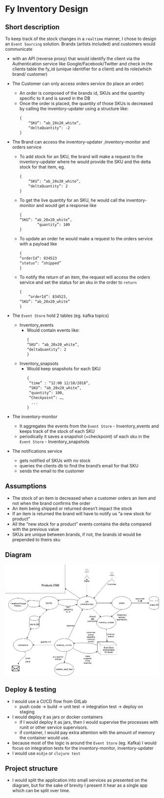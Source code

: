 # Fy Inventory Design

## Short description
To keep track of the stock changes in a `realtime` manner,  I chose to design an `Event Sourcing` solution.
Brands (artists included) and customers would communicate 
 - with an API (reverse proxy) that would identify the client via the Authentication service like Google/Facebook/Twitter and check in the clients table the fy_id (unique identifier for a client) and its role(which brand/ customer)
 - The Customer can only access orders service (to place an order)
    - An order is composed of the brands id, SKUs and the quantity specific to it and is saved in the DB
    - Once the order is placed, the quantity of those SKUs is decreased by calling the inventory-updater using a structure like: 
        ```
        {
            “SKU”: “ab_20x20_white”,
            “deltaQuantity”: -2 
        }
        ```

 - The Brand can access the inventory-updater ,inventory-monitor and orders service
    - To add stock for an SKU, the brand will make a request to the inventory-updater where he would provide the SKU and the delta stock for that item, eg.
		```
		{
            “SKU”: “ab_20x20_white”,
            “deltaQuantity”: 2 
		}
        ```
    - To get the live quantity for an SKU, he would call the inventory-monitor and would get a response like 
		```
		{
        “SKU”: “ab_20x20_white”,
                “quantity”: 100
        }
        ```
    - To update an order he would make a request to the orders service with a payload like
		```
		{
		“orderId”: 834523
        “status”: “shipped”
        }
        ```
    - To notify the return of an item, the request will access the orders service and set the status for an sku in the order to `return`
        ```
        {
            “orderId”: 834523,
        “SKU”: “ab_20x20_white”
        }
        ```
 - The `Event Store` hold 2 tables (eg. kafka topics)
    - Inventory_events
      - Would contain events like: 
        ```
        {
		“SKU”: “ab_20x20_white”,
		“deltaQuantity”: 2 
		}
		```
    - Inventory_snapsots
      - Would keep snapshots for each SKU
	    ```
        {
         “time” : “12:00 12/10/2018“,
         “SKU”: “ab_20x20_white”,
         “quantity”: 100,
         “Checkpoint”: …,
          ...
        }
        ```

 - The inventory-monitor 
    - It aggregates the events from the `Event Store` - Inventory_events and keeps track of the stock of each SKU
    - periodically it saves a snapshot (+checkpoint) of each sku in the `Event Store` - Inventory_snapshots 
 - The notifications service
    - gets notified of SKUs with no stock
    - queries the clients db to find the brand’s email  for that SKU
    - sends the email to the customer

## Assumptions
 - The stock of an item is decreased when a customer orders an item and not when the brand confirms the order
 - An item being shipped or returned doesn’t impact the stock
 - If an item is returned the brand will have to notify us “a new stock for product”
 - All the “new stock for a product” events contains the delta compared with the previous value
 - SKUs are unique between brands, if not, the brands id would be prepended to theirs sku

## Diagram
![alt text](service-diagram.jpg "Service Diagram")


## Deploy & testing
 - I would use a CI/CD flow from GitLab
    - push code -> build -> unit test -> integration test -> deploy on staging
 - I would deploy it as jars or docker containers
    - if I would deploy it as jars, then I would supervise the processes with runit or other service supervisors.
    - if container, I would pay extra attention with the amount of memory the container would use.
 - because most of the logic is around the `Event Store` (eg. Kafka) I would focus on integration tests for the  inventory-monitor, inventory-updater
 - I would use `midje` or `clojure test`
 
## Project structure
 - I would split the application into small services as presented on the diagram, but for the sake of brevity I present it hear as a single app which can be split over time.
  
